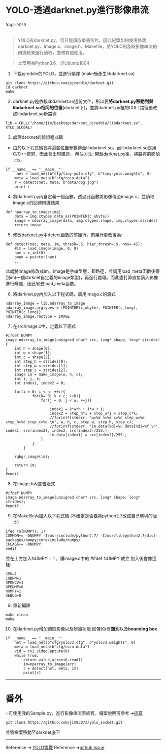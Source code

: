 # YOLO-透過darknet.py進行影像串流
###### tags: `YOLO`

>YOLO有darknet.py，但只能讀取單張照片。因此紀錄如何使用修改darknet.py、image.c、image.h、Makefile，將YOLO的及時影像串流的辨識結果進行讀取，並做其他應用。

>本環境為Python3.6，於Ubuntu1804

1. 下載pjreddie的YOLO，並進行編譯 (make後產生libdarknet.so)
```bash=
git clone https://github.com/pjreddie/darknet.git
cd darknet
make
```
2. darknet.py是依賴libdarknet.so這份文件，所以要**將darknet.py移動到與libdarknet.so相同的位置**(darknet下)，並將darknet.py裡的CDLL路徑更改成libdarknet.so新路徑
```bash=
lib = CDLL("/home/jim/Desktop/darknet_pjreddie/libdarknet.so", RTLD_GLOBAL)
```
3. 處理darknet的錯誤程式碼 
- 由於以下程式碼會將這些位置參數傳至libdarknet.so，而libdarknet.so是用C/C++撰寫，因此會出現錯誤。
解決方法: 開啟darknet.py後，將路徑前面加上b，
```
if __name__ == "__main__":
     net = load_net(b"cfg/tiny-yolo.cfg", b"tiny-yolo.weights", 0)
    meta = load_meta(b"cfg/coco.data")
    r = detect(net, meta, b"data/dog.jpg")
    print r
```
4. 將darknet.py內自定義一個函數，透過此函數將影像傳至image.c，並讀取image.c的回傳辨識結果
```bash=
def nparray_to_image(img):
    data = img.ctypes.data_as(POINTER(c_ubyte))
    image = ndarray_image(data, img.ctypes.shape, img.ctypes.strides)
    return image
```

5. 修改darknet.py中detect函數的前幾行，前幾行更改後為:
```python=
def detect(net, meta, im, thresh=.5, hier_thresh=.5, nms=.45):
    #im = load_image(image, 0, 0)
    num = c_int(0)
    pnum = pointer(num)
    ...
```
此處將image修改成im。image是字串型態，即路徑，並調用load_meta函數後得到im(一個darknet自定義的image類型)，再進行處理。而此處打算直接讀入影像進行辨識，因此省去load_meta函數。


6. 將darknet.py內加入以下程式碼，調用image.c的涵式
```bash=
ndarray_image = lib.ndarray_to_image
ndarray_image.argtypes = [POINTER(c_ubyte), POINTER(c_long), POINTER(c_long)]
ndarray_image.restype = IMAGE
```
7. 在src/image.c中，定義以下涵式
```bash=
#ifdef NUMPY
image ndarray_to_image(unsigned char* src, long* shape, long* strides)
{
    int h = shape[0];
    int w = shape[1];
    int c = shape[2];
    int step_h = strides[0];
    int step_w = strides[1];
    int step_c = strides[2];
    image im = make_image(w, h, c);
    int i, j, k;
    int index1, index2 = 0;

    for(i = 0; i < h; ++i){
            for(k= 0; k < c; ++k){
                for(j = 0; j < w; ++j){

                    index1 = k*w*h + i*w + j;
                    index2 = step_h*i + step_w*j + step_c*k;
                    //fprintf(stderr, "w=%d h=%d c=%d step_w=%d step_h=%d step_c=%d \n", w, h, c, step_w, step_h, step_c);
                    //fprintf(stderr, "im.data[%d]=%u data[%d]=%f \n", index1, src[index2], index2, src[index2]/255.);
                    im.data[index1] = src[index2]/255.;
                }
            }
        }

    rgbgr_image(im);

    return im;
}
#endif
```
8. 在image.h內宣告涵式
```bash=
#ifdef NUMPY
image ndarray_to_image(unsigned char* src, long* shape, long* strides);
#endif
```
9. 在Makefile內加入以下程式碼 (不確定是否要將python2.7改成自己環境的版本)
```
ifeq ($(NUMPY), 1) 
COMMON+= -DNUMPY -I/usr/include/python2.7/ -I/usr/lib/python2.7/dist-packages/numpy/core/include/numpy/
CFLAGS+= -DNUMPY
endif
```
並在上方加入NUMPY = 1 ，讓image.c中的 #ifdef NUMPY 成立
加入後會像這樣:

```
GPU=1
CUDNN=1
OPENCV=1
OPENMP=0
NUMPY=1
DEBUG=0
```
9. 重新編譯
```bash=
make clean
make
```

10. 在darknet.py增加讀取影像以及辨識功能
回傳的r有**類別**以及**bounding box**
```python=
if __name__ == "__main__":
    net = load_net(b"cfg/yolov3.cfg", b"yolov3.weights", 0)
    meta = load_meta(b"cfg/coco.data")
    vid = cv2.VideoCapture(0)
    while True:
        return_value,arr=vid.read()
        im=nparray_to_image(arr)
        r = detect(net, meta, im)
        print(r) 
```
---
# 番外
:bulb:可使用我的Sample.py，進行影像串流至網頁，檔案說明可參考 ➜[這篇](https://hackmd.io/4iTpehQkRq6iE3I5q3gEZg?view)

```bash=
git clone https://github.com/jim93073/yolo_socket.git
```
並將檔案移動至darknet底下

---
Reference ➜ [YOLO實戰](http://www.jeepxie.net/article/319977.html)
Reference ➜[github issue](https://github.com/pjreddie/darknet/issues/289#issuecomment-342448358)
